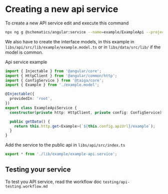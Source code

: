 # Creating a new api service

To create a new API service edit and execute this command

```bash
npx ng g @schematics/angular:service --name=example/ExampleApi --project=api --no-interactive
```

We also have to create the interface models, in this example in `libs/api/src/lib/example/example.model.ts` or in `libs/data/src/lib/` if the model is common.

Api service example

```ts
import { Injectable } from '@angular/core';
import { HttpClient } from '@angular/common/http';
import { ConfigService } from '@taiga/core';
import { Example } from './example.model';

@Injectable({
  providedIn: 'root',
})
export class ExampleApiService {
  constructor(private http: HttpClient, private config: ConfigService) {}

  public getData() {
    return this.http.get<Example>(`${this.config.apiUrl}/example`);
  }
}
```

Add the service to the public api in `libs/api/src/index.ts`

```ts
export * from './lib/example/example-api.service';
```

## Testing your service

To test you API service, read the workflow doc `testing/api-testing.workflow.md`

